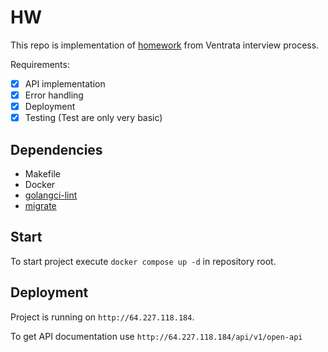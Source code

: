 # HW

This repo is implementation of [homework](https://paper.dropbox.com/doc/Golang-Task-SRHVn4MGthOvIUZS8R1By)
from Ventrata interview process.

Requirements:
- [x] API implementation
- [x] Error handling
- [x] Deployment
- [x] Testing (Test are only very basic)

## Dependencies

- Makefile
- Docker
- [golangci-lint](https://golangci-lint.run/welcome/install/)
- [migrate](https://github.com/golang-migrate/migrate)

## Start

To start project execute `docker compose up -d` in repository root.

## Deployment

Project is running on `http://64.227.118.184`.

To get API documentation use `http://64.227.118.184/api/v1/open-api`

